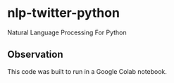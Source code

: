 # nlp-twitter-python
Natural Language Processing For Python

## Observation
This code was built to run in a Google Colab notebook.
